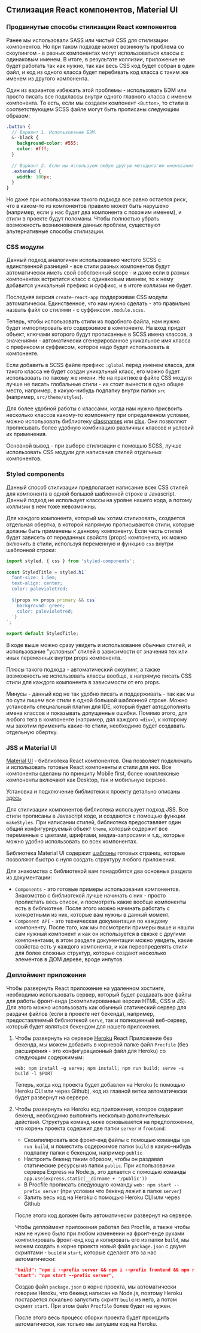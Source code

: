 ## Стилизация React компонентов, Material UI

### Продвинутые способы стилизации React компонентов

Ранее мы использовали SASS или чистый CSS для стилизации компонентов. Но при таком подходе может возникнуть проблема со скоупингом - в разных компонентах могут использоваться классы с одинаковым именем. В итоге, в результате коллизии, приложение не будет работать так как нужно, так как весь CSS код будет собран в один файл, и код из одного класса будет перебивать код класса с таким же именем из другого компонента.

Один из вариантов избежать этой проблемы - использовать БЭМ или просто писать все подклассы внутри одного главного класса с именем компонента. То есть, если мы создаем компонент `<Button>`, то стили в соответствующем SCSS файле могут быть прописаны следующим образом:

```scss
.button {
  // Вариант 1. Использование БЭМ. 
  &--black {
    background-color: #555;
    color: #fff;
  }
  
  // Вариант 2. Если мы используем любую другую методологию именования классов, просто пишем все классы внутри класса .button 
  .extended {
    width: 100px;
  }
}
```

Но даже при использовании такого подхода все равно остается риск, что в каком-то из компонентов правило может быть нарушено (например, если у нас будет два компонента с похожим именем), и стили в проекте будут поломаны. Чтобы полностью убрать возможность возникновения данных проблем, существуют альтернативные способы стилизации.

### CSS модули

Данный подход аналогичен использованию чистого SCSS с единственной разницей - все стили разных компонентов будут автоматически иметь свой собственный scope - и даже если в разных компонентах встретится класс с одинаковым именем, то к нему добавится уникальный префикс и суффикс, и в итоге коллизии не будет.
   
Последняя версия `create-react-app` поддерживае CSS модули автоматически. Единственное, что нам нужно сделать - это правильно назвать файл со стилями - с суффиксом `.module.scss`.
   
Теперь, чтобы использовать стили из подобного файла, нам нужно будет импортировать его содержимое в компоненте. На вход придет объект, ключами которого будут прописанные в SCSS имена классов, а значениями - автоматически сгенерированное уникальное имя класса с префиксом и суффиксом, которое надо будет использовать в компоненте.

Если добавить в SCSS файле префикс `:global` перед именем класса, для такого класса не будет создан уникальный класс, его можно будет использовать по такому же имени. Но на практике в файле CSS модуля лучше не писать глобальные стили - их стоит вынести в одно общее место, например, в какую-нибудь подпапку внутри папки `src` (например, `src/theme/styles`).

Для более удобной работы с классами, когда нам нужно присвоить несколько классов какому-то компоненту при определенном условии, можно использовать библиотеку [classnames](https://www.npmjs.com/package/classnames) или [clsx](https://www.npmjs.com/package/clsx). Они позволяют прописывать более удобную комбинацию различных классов и условий их применения.
   
Основной вывод - при выборе стилизации с помощью SCSS, лучше использовать CSS модули для написания стилей отдельных компонентов.

### Styled components

Данный способ стилизации предполагает написание всех CSS стилей для компонента в одной большой шаблонной строке в Javascript. Данный подход не использует классы на уровне нашего кода, а потому коллизии в нем тоже невозможны.

Для каждого компонента, который мы хотим стилизовать, создается отдельная обертка, в которой напрямую прописываются стили, которые должны быть применены к данному компоненту. Если часть стилей будет зависеть от переданных свойств (props) компонента, их можно включить в стили, используя переменную и функцию `css` внутри шаблонной строки:
   
```javascript
import styled, { css } from 'styled-components';
   
const StyledTitle = styled.h1`
  font-size: 1.5em;
  text-align: center;
  color: palevioletred;
   
  ${props => props.primary && css`
    background: green;
    color: palevioletred;
  `}
`;
   
export default StyledTitle;
```
   
В коде выше можно сразу увидеть и использование обычных стилей, и использование "условных" стилей в зависимости от значения тех или иных переменных внутри props компонента.
   
Плюсы такого подхода - автоматический скоупинг, а также возможность не использовать классы вообще, а напрямую писать CSS стили для каждого компонента в зависимости от его props. 

Минусы - данный код не так удобно писать и поддерживать - так как мы по сути пишем все стили в одной большой шаблонной строке. Можно установить специальный плагин для IDE, который будет автодополнять имена классов и показывать допущенные ошибки. Помимо этого, для любого тега в компоненте (например, дял каждого `<div>`), к которому мы захотим применить какие-то стили, необходимо будет создавать отдельную обертку.

### JSS и Material UI

[Material UI](https://material-ui.com/) - библиотека React компонентов. Она позволяет подключать и использовать готовые React компоненты и стили для них. Все компоненты сделаны по принципу Mobile first, более комплексные компоненты включают как Desktop, так и мобильную версию.

Установка и подключение библиотеки к проекту детально описаны [здесь](https://material-ui.com/getting-started/installation/).

Для стилизации компонентов библиотека использует подход JSS. Все стили прописаны в Javascript коде, и создаются с помощью функции `makeStyles`. При написании стилей, библиотека предоставляет один общий конфигурируемый объект `theme`, который содержит все переменные с цветами, шрифтами, медиа-запросами и т.д., которые можно удобно использовать во всех компонентах.

Библиотека Material UI содержит [шаблоны](https://material-ui.com/getting-started/templates/) готовых страниц, которые позволяют быстро с нуля создать структуру любого приложения.
   
Для знакомства с библиотекой вам понадобятся два основных раздела из документации:
 - `Components` - это готовые примеры использования компонентов. Знакомство с библиотекой лучше начинать с них - просто пролистать весь список, и посмотреть какие вообще компоненты есть в библиотеке. После этого можно начинать работать с конкретными из них, которые вам нужны в данный момент.
 - `Component API` - это техническая документация по каждому компоненту. После того, как мы посмотрели примеры выше и нашли сам нужный компонент и как он используется в связке с другими компонентами, в этом разделе документации можно увидеть, какие свойства есть у каждого компонента, и как переопределять стили для более сложных структур, которые создают несколько элементов в ДОМ дереве, вроде инпутов.

### Деплоймент приложения

Чтобы развернуть React приложение на удаленном хостинге, необходимо использовать сервер, который будет раздавать все файлы для работы фронт-енда (скомпилированные версии HTML, CSS и JS). Для этого можно использовать как обычный статический сервер для раздачи файлов (если в проекте нет бекенда), например, предоставляемый библиотекой `serve`, так и полноценный веб-сервер, который будет являться бекендом для нашего приложения.

1. Чтобы развернуть на сервере [Heroku](https://www.heroku.com/) React Приложение без бекенда, мы можем добавить в корневой папке файл `Procfile` (без расширения - это конфигурационный файл для Heroku) со следующим содержимым:

   ```
   web: npm install -g serve; npm install; npm run build; serve -s build -l $PORT
   ```
   
   Теперь, когда код проекта будет добавлен на Heroku (с помощью Heroku CLI или через Github), код из главной ветки автоматически будет развернут на сервере.
   
2. Чтобы развернуть на Heroku код приложения, которое содержит бекенд, необходимо выполнить несколько дополнительных действий. Структура команд ниже основывается на предположении, что корень проекта содержит две папки `server` и `frontend`:
    - Скомпилировать все фронт-енд файлы с помощью команды `npm run build`, и поместить содержимое папки `build` в какую-нибудь подпапку папки с бекендом, например `public`
    - Настроить бекенд таким образом, чтобы он раздавал статические ресурсы из папки `public`. При использовании сервера Express на Node.js, это делается с помощью команды `app.use(express.static(__dirname + '/public'))`
    - В Procfile прописать следующую команду `web: npm start --prefix server` (при условии что бекенд лежит в папке `server`)
    - Залить весь код на Heroku с помощью Heroku CLI или через Github
         
   После этого код должен быть автоматически развернут на сервере.
   
   Чтобы деплоймент приложения работал без Procfile, а также чтобы нам не нужно было при любом изменении на фронт-енде руками компилировать фронт-енд код и копировать его из папки `build`, мы можем создать в корне проекта новый файл `package.json` с двумя скриптами - `build` и `start`, которые сделают это за нас автоматически:
   
   ```json
   "build": "npm i --prefix server && npm i --prefix frontend && npm run build --prefix frontend && rm -rf server/public/* && cp -a frontend/build/. server/public/",
   "start": "npm start --prefix server",
   ```
      
   Создав файл `package.json` в корне проекта, мы автоматически говорим Heroku, что бекенд написан на Node.js, поэтому Heroku постарается локально запустить скрипт `build` из него, а потом скрипт `start`. При этом файл `Procfile` более будет не нужен.
   
   После этого весь процесс сборки проекта будет проходить автоматически, как только мы запушим код на Heroku.
